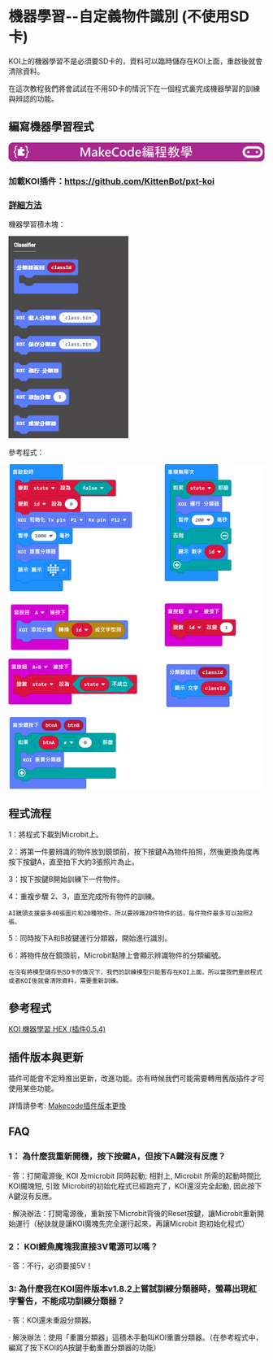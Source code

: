 # **機器學習--自定義物件識別 (不使用SD卡)**

KOI上的機器學習不是必須要SD卡的，資料可以臨時儲存在KOI上面，重啟後就會清除資料。

在這次教程我們將會試試在不用SD卡的情況下在一個程式裏完成機器學習的訓練與辨認的功能。

## 編寫機器學習程式

![](../../PWmodules/images/mcbanner.png)

### 加載KOI插件：https://github.com/KittenBot/pxt-koi

### [詳細方法](../../../Makecode/powerBrickMC)

機器學習積木塊：

![](KOI09/8.png)

參考程式：

![](KOI10/1.png)

## 程式流程

1：將程式下載到Microbit上。

2：將第一件要辨識的物件放到鏡頭前，按下按鍵A為物件拍照，然後更換角度再按下按鍵A，直至拍下大約3張照片為止。

3：按下按鍵B開始訓練下一件物件。

4：重複步驟 2、3，直至完成所有物件的訓練。

    AI鏡頭支援最多40張圖片和20種物件。所以要辨識20件物件的話，每件物件最多可以拍照2張。
    
5：同時按下A和B按鍵運行分類器，開始進行識別。

6：將物件放在鏡頭前，Microbit點陣上會顯示辨識物件的分類編號。

    在沒有將模型儲存到SD卡的情況下，我們的訓練模型只能暫存在KOI上面，所以當我們重啟程式或者KOI後就會清除資料，需要重新訓練。

## 參考程式

[KOI 機器學習 HEX (插件0.5.4)](https://makecode.microbit.org/_8Ag5b2gjogvq)


## 插件版本與更新

插件可能會不定時推出更新，改進功能。亦有時候我們可能需要轉用舊版插件才可使用某些功能。

詳情請參考: [Makecode插件版本更換](../../../Makecode/makecode_extensionUpdate)

## FAQ
### 1： 為什麼我重新開機，按下按鍵A，但按下A鍵沒有反應？

·    答：打開電源後, KOI 及microbit 同時起動; 相對上, Microbit 所需的起動時間比KOI魔塊短, 引致 Microbit的初始化程式已經跑完了，KOI還沒完全起動, 因此按下A鍵沒有反應。

·    解決辦法：打開電源後，重新按下Microbit背後的Reset按鍵，讓Microbit重新開始運行（秘訣就是讓KOI魔塊先完全運行起來，再讓Microbit 跑初始化程式）

### 2： KOI鯉魚魔塊我直接3V電源可以嗎？

·    答：不行，必須要接5V！

### 3: 為什麼我在KOI固件版本v1.8.2上嘗試訓練分類器時，螢幕出現紅字警告，不能成功訓練分類器？

·    答：KOI還未重設分類器。

·    解決辦法：使用「重置分類器」這積木手動叫KOI重置分類器。（在參考程式中，編寫了按下KOI的A按鍵手動重置分類器的功能）


